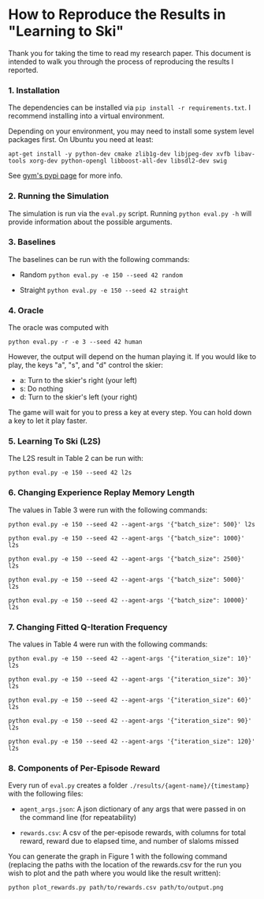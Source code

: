 # How to Reproduce the Results in "Learning to Ski"

Thank you for taking the time to read my research paper. This document is intended to walk you through the process of reproducing the results I reported.

### __1.__ Installation

The dependencies can be installed via `pip install -r requirements.txt`. I recommend installing into a virtual environment.

Depending on your environment, you may need to install some system level packages first. On Ubuntu you need at least:

`apt-get install -y python-dev cmake zlib1g-dev libjpeg-dev xvfb libav-tools xorg-dev python-opengl libboost-all-dev libsdl2-dev swig`

See [gym's pypi page](https://pypi.python.org/pypi/gym/0.5.6#installing-everything) for more info.

### __2.__ Running the Simulation

The simulation is run via the `eval.py` script. Running `python eval.py -h` will provide information about the possible arguments.

### __3.__ Baselines

The baselines can be run with the following commands:

* Random
`python eval.py -e 150 --seed 42 random`

* Straight
`python eval.py -e 150 --seed 42 straight`

### __4.__ Oracle

The oracle was computed with

`python eval.py -r -e 3 --seed 42 human`

However, the output will depend on the human playing it. If you would like to play, the keys "a", "s", and "d" control the skier:

* a: Turn to the skier's right (your left)
* s: Do nothing
* d: Turn to the skier's left (your right)

The game will wait for you to press a key at every step. You can hold down a key to let it play faster.

### __5.__ Learning To Ski (L2S)

The L2S result in Table 2 can be run with:

`python eval.py -e 150 --seed 42 l2s`

### __6.__ Changing Experience Replay Memory Length

The values in Table 3 were run with the following commands:

`python eval.py -e 150 --seed 42 --agent-args '{"batch_size": 500}' l2s`

`python eval.py -e 150 --seed 42 --agent-args '{"batch_size": 1000}' l2s`

`python eval.py -e 150 --seed 42 --agent-args '{"batch_size": 2500}' l2s`

`python eval.py -e 150 --seed 42 --agent-args '{"batch_size": 5000}' l2s`

`python eval.py -e 150 --seed 42 --agent-args '{"batch_size": 10000}' l2s`

### __7.__ Changing Fitted Q-Iteration Frequency

The values in Table 4 were run with the following commands:

`python eval.py -e 150 --seed 42 --agent-args '{"iteration_size": 10}' l2s`

`python eval.py -e 150 --seed 42 --agent-args '{"iteration_size": 30}' l2s`

`python eval.py -e 150 --seed 42 --agent-args '{"iteration_size": 60}' l2s`

`python eval.py -e 150 --seed 42 --agent-args '{"iteration_size": 90}' l2s`

`python eval.py -e 150 --seed 42 --agent-args '{"iteration_size": 120}' l2s`

### __8.__ Components of Per-Episode Reward

Every run of `eval.py` creates a folder `./results/{agent-name}/{timestamp}` with the following files:

* `agent_args.json`: A json dictionary of any args that were passed in on the command line (for repeatability)

* `rewards.csv`: A csv of the per-episode rewards, with columns for total reward, reward due to elapsed time, and number of slaloms missed

You can generate the graph in Figure 1 with the following command (replacing the paths with the location of the rewards.csv for the run you wish to plot and the path where you would like the result written):

`python plot_rewards.py path/to/rewards.csv path/to/output.png`
